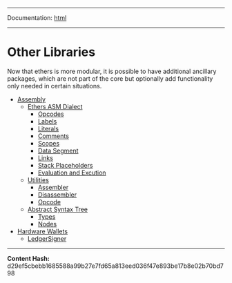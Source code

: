 -----

Documentation: [html](https://docs-beta.ethers.io/)

-----


Other Libraries
===============


Now that ethers is more modular, it is possible to have additional
ancillary packages, which are not part of the core but optionally
add functionality only needed in certain situations.


* [Assembly](assembly)
  * [Ethers ASM Dialect](assembly/dialect)
    * [Opcodes](assembly/dialect)
    * [Labels](assembly/dialect)
    * [Literals](assembly/dialect)
    * [Comments](assembly/dialect)
    * [Scopes](assembly/dialect)
    * [Data Segment](assembly/dialect)
    * [Links](assembly/dialect)
    * [Stack Placeholders](assembly/dialect)
    * [Evaluation and Excution](assembly/dialect)
  * [Utilities](assembly/api)
    * [Assembler](assembly/api)
    * [Disassembler](assembly/api)
    * [Opcode](assembly/api)
  * [Abstract Syntax Tree](assembly/ast)
    * [Types](assembly/ast)
    * [Nodes](assembly/ast)
* [Hardware Wallets](hardware)
  * [LedgerSigner](hardware)



-----
**Content Hash:** d29ef5cbebb1685588a99b27e7fd65a813eed036f47e893be17b8e02b70bd798